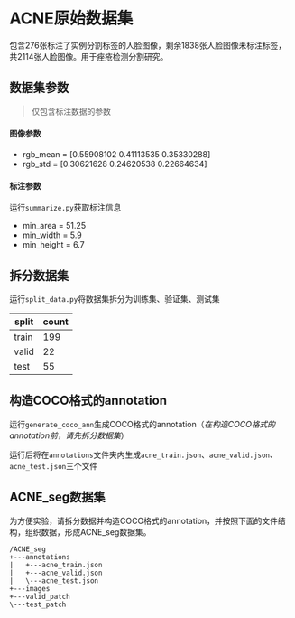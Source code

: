 # ACNE原始数据集
包含276张标注了实例分割标签的人脸图像，剩余1838张人脸图像未标注标签，共2114张人脸图像。用于痤疮检测分割研究。
## 数据集参数
> 仅包含标注数据的参数
#### 图像参数
- rgb_mean = [0.55908102 0.41113535 0.35330288]
- rgb_std = [0.30621628 0.24620538 0.22664634]
#### 标注参数
运行`summarize.py`获取标注信息
- min_area = 51.25
- min_width = 5.9
- min_height = 6.7
## 拆分数据集
运行`split_data.py`将数据集拆分为训练集、验证集、测试集

|split|count|
|-|-|
|train|199|
|valid|22|
|test|55|
## 构造COCO格式的annotation
运行`generate_coco_ann`生成COCO格式的annotation（*在构造COCO格式的annotation前，请先拆分数据集*）

运行后将在`annotations`文件夹内生成`acne_train.json`、`acne_valid.json`、`acne_test.json`三个文件
## ACNE_seg数据集
为方便实验，请拆分数据并构造COCO格式的annotation，并按照下面的文件结构，组织数据，形成ACNE_seg数据集。
```text
/ACNE_seg
+---annotations
|   +---acne_train.json
|   +---acne_valid.json
|   \---acne_test.json
+---images
+---valid_patch
\---test_patch
```
